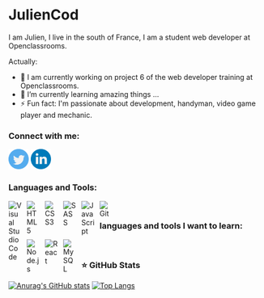 # JulienCod
I am Julien, I live in the south of France, I am a student web developer at Openclassrooms.

Actually:

- 🔭 I am currently working on project 6 of the web developer training at Openclassrooms.
- 🌱 I’m currently learning amazing things ...
- ⚡ Fun fact: I'm passionate about development, handyman, video game player and mechanic.
<!-- - 📫 How to reach me: email -->




### Connect with me:

<p align="left">
<a href="https://twitter.com/blackdragons34"><img src="./images/twitter.svg" width="40px" alt="logo twitter"></a>
<a href="https://www.linkedin.com/in/julien-crutain/"><img src="./images/linkedin.svg" width="40px" alt="logo twitter"></a>
</p>  

### Languages and Tools:

<img align="left" alt="Visual Studio Code" width="26px" src="https://cdn.jsdelivr.net/gh/devicons/devicon/icons/vscode/vscode-original.svg" style="padding-right:10px;" />
<img align="left" alt="HTML5" width="26px" src="https://cdn.jsdelivr.net/gh/devicons/devicon/icons/html5/html5-original.svg" style="padding-right:10px;" />
<img align="left" alt="CSS3" width="26px" src="https://cdn.jsdelivr.net/gh/devicons/devicon/icons/css3/css3-original.svg" style="padding-right:10px;" />
<img align="left" alt="SASS" width="26px" src="https://cdn.jsdelivr.net/gh/devicons/devicon/icons/sass/sass-original.svg" style="padding-right:10px;" />
<img align="left" alt="JavaScript" width="26px" src="https://cdn.jsdelivr.net/gh/devicons/devicon/icons/javascript/javascript-original.svg" style="padding-right:10px;" />
<img align="left" alt="Git" width="26px" src="https://cdn.jsdelivr.net/gh/devicons/devicon/icons/git/git-original.svg" style="padding-right:10px;" />
</br>

### languages and tools I want to learn:

<img align="left" alt="Node.js" width="26px" src="https://cdn.jsdelivr.net/gh/devicons/devicon/icons/nodejs/nodejs-original.svg" style="padding-right:10px;" />
<img align="left" alt="React" width="26px" src="https://cdn.jsdelivr.net/gh/devicons/devicon/icons/react/react-original.svg" style="padding-right:10px;" />
<img align="left" alt="MySQL" width="26px" src="https://cdn.jsdelivr.net/gh/devicons/devicon/icons/mysql/mysql-original.svg" style="padding-right:10px;" />

</br>

### ⭐ GitHub Stats

[![Anurag's GitHub stats](https://github-readme-stats.vercel.app/api?username=JulienCod&show_icons=true&hide_border=false&title_color=3B1F94f&icon_color=FFE500&bg_color=09131B&text_color=ffffff&border_color=0c1a25)](https://github.com/anuraghazra/github-readme-stats)
[![Top Langs](https://github-readme-stats.vercel.app/api/top-langs/?username=JulienCod&layout=compact&title_color=3B1F94f&icon_color=FFE500&bg_color=09131B&text_color=ffffff&border_color=0c1a25)](https://github.com/anuraghazra/github-readme-stats)
